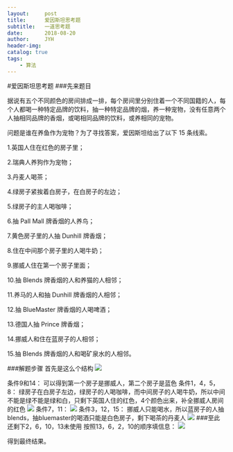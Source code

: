 ```yaml
---
layout:     post
title:      爱因斯坦思考题 
subtitle:   一道思考题
date:       2018-08-20
author:     JYH
header-img: 
catalog: true
tags:
    - 算法
---
```


#爱因斯坦思考题 
###先来题目

据说有五个不同颜色的房间排成一排，每个房间里分别住着一个不同国籍的人，每个人都喝一种特定品牌的饮料，抽一种特定品牌的烟，养一种宠物，没有任意两个人抽相同品牌的香烟，或喝相同品牌的饮料，或养相同的宠物。

问题是谁在养鱼作为宠物？为了寻找答案，爱因斯坦给出了以下 15 条线索。

1.英国人住在红色的房子里；

2.瑞典人养狗作为宠物；

3.丹麦人喝茶；

4.绿房子紧挨着白房子，在白房子的左边；

5.绿房子的主人喝咖啡；

6.抽 Pall Mall 牌香烟的人养鸟；

7.黄色房子里的人抽 Dunhill 牌香烟；

8.住在中间那个房子里的人喝牛奶；

9.挪威人住在第一个房子里面；

10.抽 Blends 牌香烟的人和养猫的人相邻；

11.养马的人和抽 Dunhill 牌香烟的人相邻；

12.抽 BlueMaster 牌香烟的人喝啤酒；

13.德国人抽 Prince 牌香烟；

14.挪威人和住在蓝房子的人相邻；

15.抽 Blends 牌香烟的人和喝矿泉水的人相邻。

###解题步骤
首先是这么个结构
![](https://shadowpriest.oss-cn-beijing.aliyuncs.com/githubio/20180820-001.png)

条件9和14：
    可以得到第一个房子是挪威人，第二个房子是蓝色
条件1，4，5，8：
    绿房子在白房子左边，绿房子的人喝咖啡，而中间房子的人喝牛奶，所以中间不能是绿不能是绿和白，只剩下英国人住的红色，4个颜色出来，补全挪威人房间的红色
![](
https://shadowpriest.oss-cn-beijing.aliyuncs.com/githubio/20180820-002.png)
条件7，11：
![](https://shadowpriest.oss-cn-beijing.aliyuncs.com/githubio/20180820-003.png)
条件3，12，15：
    挪威人只能喝水，所以蓝房子的人抽blends，抽bluemaster的喝酒只能是白色房子，剩下喝茶的丹麦人
![](https://shadowpriest.oss-cn-beijing.aliyuncs.com/githubio/20180820-004.png)
###至此还剩下2，6，10，13未使用
按照13，6，2，10的顺序填信息：
![](https://shadowpriest.oss-cn-beijing.aliyuncs.com/githubio/20180820-005.png)

得到最终结果。

